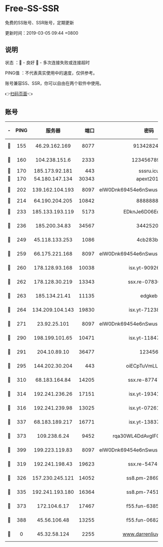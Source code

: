 # Free-SS-SSR

免费的SS账号、SSR账号，定期更新

更新时间：2019-03-05 09:44 +0800

## 说明

状态     ：🙂 - 良好 🙁 - 多次连接失败或连接超时

PING值   ：不代表真实使用中的速度，仅供参考。

账号兼容SS、SSR，你可以自由在两个软件中使用。

👉[扫码页面](https://liesauer.github.io/free-ss-ssr.github.io/)👈

## 账号

|-|PING|服务器|端口|密码|加密方式|区域|
|:----:|:----:|:-----:|-----:|:----:|:----:|:----:|
|🙂|155|46.29.162.169|8077|9134282479|aes-256-cfb|RU|
|🙂|160|104.238.151.6|2333|12345678900|aes-256-cfb|JP|
|🙂|170|185.173.92.181|443|sssru.icu|rc4-md5|RU|
|🙂|170|54.180.147.134|30343|apext2019|chacha20|KR|
|🙂|202|139.162.104.193|8097|eIW0Dnk69454e6nSwuspv9DmS201tQ0D|aes-256-cfb|JP|
|🙂|214|64.190.204.205|10842|88888888|rc4-md5|US|
|🙂|233|185.133.193.119|5173|EDknJe6D06EoWDaw|aes-256-cfb|US|
|🙂|236|185.200.34.83|34567|34425208|aes-256-cfb|US|
|🙂|249|45.118.133.253|1086|4cb283b8|aes-256-cfb|SG|
|🙂|259|66.175.221.168|8097|eIW0Dnk69454e6nSwuspv9DmS201tQ0D|aes-256-cfb|US|
|🙂|260|178.128.93.168|10038|isx.yt-90926277|aes-256-cfb|SG|
|🙂|262|178.128.30.219|13343|ssx.re-07836021|aes-256-cfb|SG|
|🙂|263|185.134.21.41|11135|edgkeb|aes-256-cfb|GB|
|🙂|264|134.209.104.143|19830|isx.yt-71238117|aes-256-cfb|SG|
|🙂|271|23.92.25.101|8097|eIW0Dnk69454e6nSwuspv9DmS201tQ0D|aes-256-cfb|US|
|🙂|290|198.199.101.65|10471|isx.yt-11847851|aes-256-cfb|US|
|🙂|291|204.10.89.10|36477|123456|aes-256-cfb|US|
|🙂|295|144.202.30.204|443|oiECpTuVmLLxk4Ts|aes-256-cfb|US|
|🙂|310|68.183.164.84|14205|ssx.re-87747678|aes-256-cfb|US|
|🙂|314|192.241.236.26|17151|isx.yt-19341877|aes-256-cfb|US|
|🙂|316|192.241.239.98|13025|isx.yt-07261682|aes-256-cfb|US|
|🙂|337|68.183.189.217|16771|isx.yt-13837724|aes-256-cfb|SG|
|🙂|373|109.238.6.24|9452|rqa30WL4DdAvgIFG6Fs3znzTa|aes-256-cfb|FR|
|🙂|399|199.223.119.83|8097|eIW0Dnk69454e6nSwuspv9DmS201tQ0D|aes-256-cfb|US|
|🙂|319|192.241.198.43|19623|ssx.re-54745370|aes-256-cfb|US|
|🙂|326|157.230.245.121|14052|ss8.pm-28692844|aes-256-cfb|SG|
|🙂|335|192.241.193.180|16364|ss8.pm-74519137|aes-256-cfb|US|
|🙁|373|172.104.6.17|17467|f55.fun-63855041|aes-256-cfb|US|
|🙁|388|45.56.106.48|13255|f55.fun-06824617|aes-256-cfb|US|
|🙁|0|45.32.58.124|2255|www.darrenliuwei.com|aes-256-cfb|JP|
